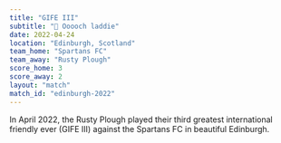 ```yaml
---
title: "GIFE III"
subtitle: "🏴󠁧󠁢󠁳󠁣󠁴󠁿 Ooooch laddie"
date: 2022-04-24
location: "Edinburgh, Scotland"
team_home: "Spartans FC"
team_away: "Rusty Plough"
score_home: 3
score_away: 2
layout: "match"
match_id: "edinburgh-2022"
---
```


In April 2022, the Rusty Plough played their third greatest international friendly ever (GIFE III) against the Spartans FC in beautiful Edinburgh. 
